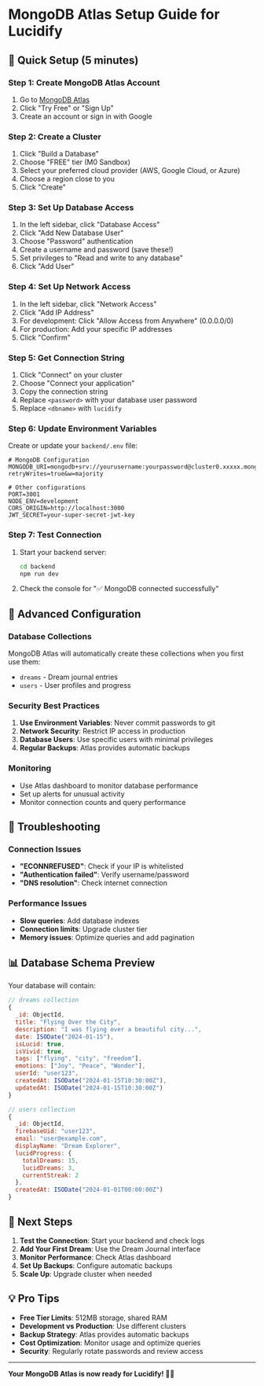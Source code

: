 # MongoDB Atlas Setup Guide for Lucidify

## 🚀 Quick Setup (5 minutes)

### Step 1: Create MongoDB Atlas Account

1. Go to [MongoDB Atlas](https://www.mongodb.com/atlas)
2. Click "Try Free" or "Sign Up"
3. Create an account or sign in with Google

### Step 2: Create a Cluster

1. Click "Build a Database"
2. Choose "FREE" tier (M0 Sandbox)
3. Select your preferred cloud provider (AWS, Google Cloud, or Azure)
4. Choose a region close to you
5. Click "Create"

### Step 3: Set Up Database Access

1. In the left sidebar, click "Database Access"
2. Click "Add New Database User"
3. Choose "Password" authentication
4. Create a username and password (save these!)
5. Set privileges to "Read and write to any database"
6. Click "Add User"

### Step 4: Set Up Network Access

1. In the left sidebar, click "Network Access"
2. Click "Add IP Address"
3. For development: Click "Allow Access from Anywhere" (0.0.0.0/0)
4. For production: Add your specific IP addresses
5. Click "Confirm"

### Step 5: Get Connection String

1. Click "Connect" on your cluster
2. Choose "Connect your application"
3. Copy the connection string
4. Replace `<password>` with your database user password
5. Replace `<dbname>` with `lucidify`

### Step 6: Update Environment Variables

Create or update your `backend/.env` file:

```env
# MongoDB Configuration
MONGODB_URI=mongodb+srv://yourusername:yourpassword@cluster0.xxxxx.mongodb.net/lucidify?retryWrites=true&w=majority

# Other configurations
PORT=3001
NODE_ENV=development
CORS_ORIGIN=http://localhost:3000
JWT_SECRET=your-super-secret-jwt-key
```

### Step 7: Test Connection

1. Start your backend server:
   ```bash
   cd backend
   npm run dev
   ```
2. Check the console for "✅ MongoDB connected successfully"

## 🔧 Advanced Configuration

### Database Collections

MongoDB Atlas will automatically create these collections when you first use them:

- `dreams` - Dream journal entries
- `users` - User profiles and progress

### Security Best Practices

1. **Use Environment Variables**: Never commit passwords to git
2. **Network Security**: Restrict IP access in production
3. **Database Users**: Use specific users with minimal privileges
4. **Regular Backups**: Atlas provides automatic backups

### Monitoring

- Use Atlas dashboard to monitor database performance
- Set up alerts for unusual activity
- Monitor connection counts and query performance

## 🚨 Troubleshooting

### Connection Issues

- **"ECONNREFUSED"**: Check if your IP is whitelisted
- **"Authentication failed"**: Verify username/password
- **"DNS resolution"**: Check internet connection

### Performance Issues

- **Slow queries**: Add database indexes
- **Connection limits**: Upgrade cluster tier
- **Memory issues**: Optimize queries and add pagination

## 📊 Database Schema Preview

Your database will contain:

```javascript
// dreams collection
{
  _id: ObjectId,
  title: "Flying Over the City",
  description: "I was flying over a beautiful city...",
  date: ISODate("2024-01-15"),
  isLucid: true,
  isVivid: true,
  tags: ["flying", "city", "freedom"],
  emotions: ["Joy", "Peace", "Wonder"],
  userId: "user123",
  createdAt: ISODate("2024-01-15T10:30:00Z"),
  updatedAt: ISODate("2024-01-15T10:30:00Z")
}

// users collection
{
  _id: ObjectId,
  firebaseUid: "user123",
  email: "user@example.com",
  displayName: "Dream Explorer",
  lucidProgress: {
    totalDreams: 15,
    lucidDreams: 3,
    currentStreak: 2
  },
  createdAt: ISODate("2024-01-01T00:00:00Z")
}
```

## 🎯 Next Steps

1. **Test the Connection**: Start your backend and check logs
2. **Add Your First Dream**: Use the Dream Journal interface
3. **Monitor Performance**: Check Atlas dashboard
4. **Set Up Backups**: Configure automatic backups
5. **Scale Up**: Upgrade cluster when needed

## 💡 Pro Tips

- **Free Tier Limits**: 512MB storage, shared RAM
- **Development vs Production**: Use different clusters
- **Backup Strategy**: Atlas provides automatic backups
- **Cost Optimization**: Monitor usage and optimize queries
- **Security**: Regularly rotate passwords and review access

---

**Your MongoDB Atlas is now ready for Lucidify! 🌙✨**
